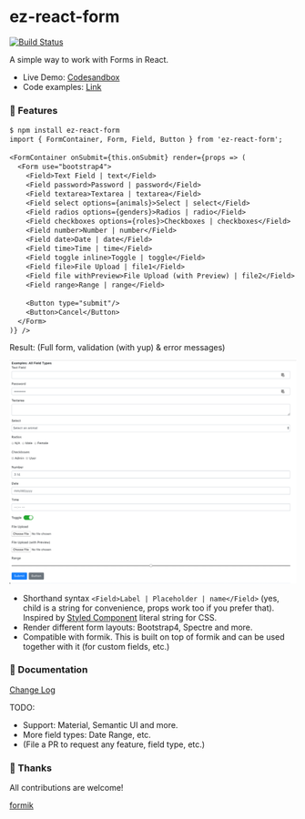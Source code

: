 # ez-react-form

[![Build Status](https://travis-ci.org/ngduc/ez-react-form.svg?branch=master)](https://travis-ci.org/ngduc/ez-react-form)

A simple way to work with Forms in React.

- Live Demo: [Codesandbox](https://codesandbox.io/s/l5vxk5o7vq)
- Code examples: [Link](../src/examples)

### 🌟 Features

```JS
$ npm install ez-react-form
import { FormContainer, Form, Field, Button } from 'ez-react-form';

<FormContainer onSubmit={this.onSubmit} render={props => (
  <Form use="bootstrap4">
    <Field>Text Field | text</Field>
    <Field password>Password | password</Field>
    <Field textarea>Textarea | textarea</Field>
    <Field select options={animals}>Select | select</Field>
    <Field radios options={genders}>Radios | radio</Field>
    <Field checkboxes options={roles}>Checkboxes | checkboxes</Field>
    <Field number>Number | number</Field>
    <Field date>Date | date</Field>
    <Field time>Time | time</Field>
    <Field toggle inline>Toggle | toggle</Field>
    <Field file>File Upload | file1</Field>
    <Field file withPreview>File Upload (with Preview) | file2</Field>
    <Field range>Range | range</Field>

    <Button type="submit"/>
    <Button>Cancel</Button>
  </Form>
)} />
```

Result: (Full form, validation (with yup) & error messages)

[![Screenshot](screenshot-types.png)](https://codesandbox.io/s/l5vxk5o7vq)

- Shorthand syntax `<Field>Label | Placeholder | name</Field>` (yes, child is a string for convenience, props work too if you prefer that). Inspired by [Styled Component](https://github.com/styled-components/styled-components) literal string for CSS.
- Render different form layouts: Bootstrap4, Spectre and more.
- Compatible with formik. This is built on top of formik and can be used together with it (for custom fields, etc.)

### 📖 Documentation

[Change Log](/CHANGELOG.md)

TODO:
- Support: Material, Semantic UI and more.
- More field types: Date Range, etc.
- (File a PR to request any feature, field type, etc.)

### 🙌 Thanks

All contributions are welcome!

[formik](https://github.com/jaredpalmer/formik)